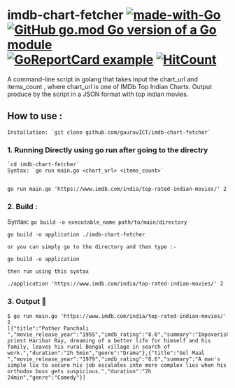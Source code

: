 # imdb-chart-fetcher [![made-with-Go](https://img.shields.io/badge/Made%20with-Go-1f425f.svg)](http://golang.org) [![GitHub go.mod Go version of a Go module](https://img.shields.io/github/go-mod/go-version/gauravICT/imdb-chart-fetcher)](https://github.com/gauravICT/imdb-chart-fetcher) [![GoReportCard example](https://goreportcard.com/badge/github.com/gauravICT/imdb-chart-fetcher)](https://goreportcard.com/report/github.com/gauravICT/imdb-chart-fetcher) [![HitCount](http://hits.dwyl.com/gauravICT/imdb-chart-fetcher.svg)](http://hits.dwyl.com/gauravICT/imdb-chart-fetcher)
A  command-line script in golang that takes input the chart_url and items_count , where chart_url is one of IMDb Top Indian Charts. Output produce by the script in a JSON format with top indian movies.

## How to use :
```
Installation: `git clone github.com/gauravICT/imdb-chart-fetcher`
```     
### 1. Running Directly using go run after going to the directry
```
`cd imdb-chart-fetcher`
Syntax: `go run main.go <chart_url> <items_count>`


go run main.go 'https://www.imdb.com/india/top-rated-indian-movies/' 2
```

### 2. Build : 
Syntax: `go build -o executable_name path/to/main/directory`

```
go build -o application ./imdb-chart-fetcher

or you can simply go to the directory and then type :-

go build -o application

then run using this syntax

./application 'https://www.imdb.com/india/top-rated-indian-movies/' 2

```

### 3. Output :runner:
```
$ go run main.go 'https://www.imdb.com/india/top-rated-indian-movies/' 2
[{"title":"Pather Panchali ","movie_release_year":"1955","imdb_rating":"8.6","summary":"Impoverished priest Harihar Ray, dreaming of a better life for himself and his family, leaves his rural Bengal village in search of work.","duration":"2h 5min","genre":"Drama"},{"title":"Gol Maal ","movie_release_year":"1979","imdb_rating":"8.6","summary":"A man's simple lie to secure his job escalates into more complex lies when his orthodox boss gets suspicious.","duration":"2h 24min","genre":"Comedy"}]

```
